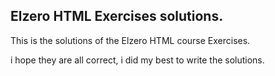 ## Elzero HTML Exercises solutions.

This is the solutions of the Elzero HTML course Exercises.

i hope they are all correct, i did my best to write the solutions.